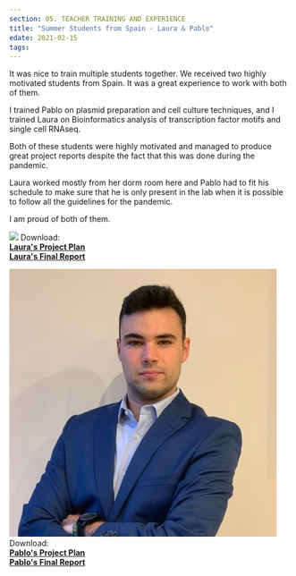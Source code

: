 ```yaml
---
section: 05. TEACHER TRAINING AND EXPERIENCE
title: "Summer Students from Spain - Laura & Pablo"
edate: 2021-02-15
tags:
---
```


It was nice to train multiple students together. We received two highly motivated students from Spain. It was a great experience to work with both of them.

I trained Pablo on plasmid preparation and cell culture techniques, and I trained Laura on Bioinformatics analysis of transcription factor motifs and single cell RNAseq.

Both of these students were highly motivated and managed to produce great project reports despite the fact that this was done during the pandemic. 

Laura worked mostly from her dorm room here and Pablo had to fit his schedule to make sure that he is only present in the lab when it is possible to follow all the guidelines for the pandemic. 

I am proud of both of them.


![](/assets/img/Mart%C3%ADnez.jpg) 
Download:  
[**Laura's Project Plan**](/assets/files/Project_plan_Laura_martinez.pdf)  
[**Laura's Final Report**](/assets/files/laura_thesis.pdf)


![](/assets/img/Pablo.jpg)  
Download:  
[**Pablo's Project Plan**](/assets/files/Project_Plan_Pablo_Romero.pdf)  
[**Pablo's Final Report**](/assets/files/pablo_thesis.pdf)